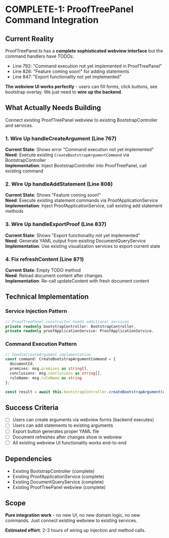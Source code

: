 # COMPLETE-1: ProofTreePanel Command Integration

## Current Reality
ProofTreePanel.ts has a **complete sophisticated webview interface** but the command handlers have TODOs:
- Line 792: "Command execution not yet implemented in ProofTreePanel"
- Line 826: "Feature coming soon!" for adding statements
- Line 847: "Export functionality not yet implemented"

**The webview UI works perfectly** - users can fill forms, click buttons, see bootstrap overlay. We just need to **wire up the backend**.

## What Actually Needs Building
Connect existing ProofTreePanel webview to existing BootstrapController and services.

### 1. Wire Up handleCreateArgument (Line 767)
**Current State**: Shows error "Command execution not yet implemented"  
**Need**: Execute existing `CreateBootstrapArgumentCommand` via BootstrapController  
**Implementation**: Inject BootstrapController into ProofTreePanel, call existing command

### 2. Wire Up handleAddStatement (Line 808) 
**Current State**: Shows "Feature coming soon!"  
**Need**: Execute existing statement commands via ProofApplicationService  
**Implementation**: Inject ProofApplicationService, call existing add statement methods

### 3. Wire Up handleExportProof (Line 837)
**Current State**: Shows "Export functionality not yet implemented"  
**Need**: Generate YAML output from existing DocumentQueryService  
**Implementation**: Use existing visualization services to export current state

### 4. Fix refreshContent (Line 871)
**Current State**: Empty TODO method  
**Need**: Reload document content after changes  
**Implementation**: Re-call updateContent with fresh document content

## Technical Implementation

### Service Injection Pattern
```typescript
// ProofTreePanel constructor needs additional services
private readonly bootstrapController: BootstrapController,
private readonly proofApplicationService: ProofApplicationService,
```

### Command Execution Pattern  
```typescript
// handleCreateArgument implementation
const command: CreateBootstrapArgumentCommand = {
  documentId,
  premises: msg.premises as string[],
  conclusions: msg.conclusions as string[],
  ruleName: msg.ruleName as string
};

const result = await this.bootstrapController.createBootstrapArgument(command);
```

## Success Criteria
- [ ] Users can create arguments via webview forms (backend executes)
- [ ] Users can add statements to existing arguments  
- [ ] Export button generates proper YAML file
- [ ] Document refreshes after changes show in webview
- [ ] All existing webview UI functionality works end-to-end

## Dependencies
- Existing BootstrapController (complete)
- Existing ProofApplicationService (complete)  
- Existing DocumentQueryService (complete)
- Existing ProofTreePanel webview (complete)

## Scope
**Pure integration work** - no new UI, no new domain logic, no new commands. Just connect existing webview to existing services.

**Estimated effort**: 2-3 hours of wiring up injection and method calls.